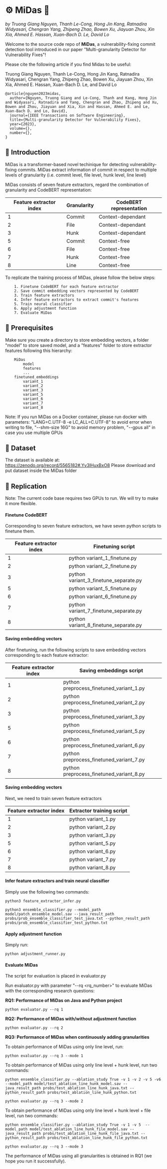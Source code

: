 # ⚙️ MiDas 🔎
*by Truong Giang Nguyen, Thanh Le-Cong, Hong Jin Kang, Ratnadira Widyasari, Chengran Yang, Zhipeng Zhao, Bowen Xu, Jiayuan Zhou, Xin Xia, Ahmed E. Hassan, Xuan-Bach D. Le, David Lo*

Welcome to the source code repo of **MiDas**, a vulnerability-fixing commit detection tool introduced in our paper "Multi-granularity Detector for Vulnerability Fixes"! 

Please cite the following article if you find Midas to be useful:

Truong Giang Nguyen, Thanh Le-Cong, Hong Jin Kang, Ratnadira Widyasari, Chengran Yang, Zhipeng
Zhao, Bowen Xu, Jiayuan Zhou, Xin Xia, Ahmed E. Hassan, Xuan-Bach D. Le, and David Lo

```
@article{nguyen2023midas,
  author={Nguyen, Truong Giang and Le-Cong, Thanh and Kang, Hong Jin and Widyasari, Ratnadira and Yang, Chengran and Zhao, Zhipeng and Xu, Bowen and Zhou, Jiayuan and Xia, Xin and Hassan, Ahmed E. and Le, Xuan-Bach D. and Lo, David},
  journal={IEEE Transactions on Software Engineering}, 
  title={Multi-granularity Detector for Vulnerability Fixes}, 
  year={2023},
  volume={},
  number={},
}
```
## 📃 Introduction
MiDas is a transformer-based novel techinique for detecting vulnerability-fixing commits. MiDas extract information of commit in respect to multiple levels of granularity (i.e. commit level, file level, hunk level, line level)

MiDas consists of seven feature extractors, regard the combination of granularity and CodeBERT representation:

| Feature extractor index | Granularity | CodeBERT representation |
|------------------|-------------|-------------------------|
| 1                | Commit      | Context-dependant       |
| 2                | File        | Context-dependant       |
| 3                | Hunk        | Context-dependant       |
| 5                | Commit      | Context-free            |
| 6                | File        | Context-free            |
| 7                | Hunk        | Context-free            |
| 8                | Line        | Context-free            |


To replicate the training process of MiDas, please follow the below steps:

        1. Finetune CodeBERT for each feature extractor
        2. Save commit embedding vectors represented by CodeBERT
        3. Train feature extractors
        4. Infer feature extractors to extract commit's features
        5. Train neural classifier
        6. Apply adjustment function 
        7. Evaluate MiDas 

## 🔧 Prerequisites
Make sure you create a directory to store embedding vectors, a folder "model" to store saved model, and a "features" folder to store extractor features following this hierarchy:
```
    MiDas
        model
        features
        ...
    finetuned_embeddings
        variant_1
        variant_2
        variant_3
        variant_5
        variant_6
        variant_7
        variant_8
```

Note: If you run MiDas on a Docker container, please run docker with parameters: "LANG=C.UTF-8 -e LC_ALL=C.UTF-8" to avoid error when writing to file, "--shm-size 16G" to avoid memory problem, "--gpus all" in case you use multiple GPUs

## 📁 Dataset
The dataset is available at: https://zenodo.org/record/5565182#.Yv3lHuxBxO8
Please download and put dataset inside the MiDas folder


## 🚀 Replication

Note: The current code base requires two GPUs to run. We will try to make it more flexible. 

#### Finetune CodeBERT
Corresponding to seven feature extractors, we have seven python scripts to finetune them.

| Feature extractor index | Finetuning script                     |
|------------------|---------------------------------------|
| 1                | python variant_1_finetune.py          |
| 2                | python variant_2_finetune.py          |
| 3                | python variant_3_finetune_separate.py |
| 5                | python variant_5_finetune.py          |
| 6                | python variant_6_finetune.py          |
| 7                | python variant_7_finetune_separate.py |
| 8                | python variant_8_finetune_separate.py |

#### Saving embedding vectors
After finetuning, run the following scripts to save embedding vectors corresponding to each feature extractor:

| Feature extractor index | Saving embeddings script                 |
|------------------|------------------------------------------|
| 1                | python preprocess_finetuned_variant_1.py |
| 2                | python preprocess_finetuned_variant_2.py |                    
| 3                | python preprocess_finetuned_variant_3.py |        
| 5                | python preprocess_finetuned_variant_5.py |           
| 6                | python preprocess_finetuned_variant_6.py |           
| 7                | python preprocess_finetuned_variant_7.py |  
| 8                | python preprocess_finetuned_variant_8.py |  

#### Saving embedding vectors 
Next, we need to train seven feature extractors

| Feature extractor index | Extractor training script                 |
|------------------|------------------------------------------|
| 1                | python variant_1.py |
| 2                | python variant_2.py |                    
| 3                | python variant_3.py |        
| 5                | python variant_5.py |           
| 6                | python variant_6.py |           
| 7                | python variant_7.py |  
| 8                | python variant_8.py |  


#### Infer feature extractors and train neural classifier

Simply use the following two commands:

```python3 feature_extractor_infer.py```

```python3 ensemble_classifier.py --model_path model/patch_ensemble_model.sav --java_result_path probs/prob_ensemble_classifier_test_java.txt --python_result_path probs/prob_ensemble_classifier_test_python.txt```


#### Apply adjustment function

Simply run:

```python adjustment_runner.py```

#### Evaluate MiDas

The script for evaluation is placed in evaluator.py

Run evaluator.py with parameter "--rq <rq_number>" to evaluate MiDas with the corresponding research questions:

**RQ1: Performance of MiDas on Java and Python project**

```python evaluator.py --rq 1```

**RQ2: Performance of MiDas with/without adjustment function**

```python evaluator.py --rq 2```

**RQ3: Performance of MiDas when continuously adding granularities**

To obtain performance of MiDas using only line level, run:

```python evaluator.py --rq 3 --mode 1```

To obtain performance of MiDas using only line level + hunk level, run two commands:

```python ensemble_classifier.py --ablation_study True -v 1 -v 2 -v 5 -v6  --model_path model/test_ablation_line_hunk_model.sav --java_result_path probs/test_ablation_line_hunk_java.txt --python_result_path probs/test_ablation_line_hunk_python.txt```

```python evaluator.py --rq 3 --mode 2```

To obtain performance of MiDas using only line level + hunk level + file level, run two commands:

```python ensemble_classifier.py --ablation_study True -v 1 -v 5  --model_path model/test_ablation_line_hunk_file_model.sav --java_result_path probs/test_ablation_line_hunk_file_java.txt --python_result_path probs/test_ablation_line_hunk_file_python.txt```

```python evaluator.py --rq 3 --mode 3```

The performance of MiDas using all granularities is obtained in RQ1 (we hope you run it successfully).
